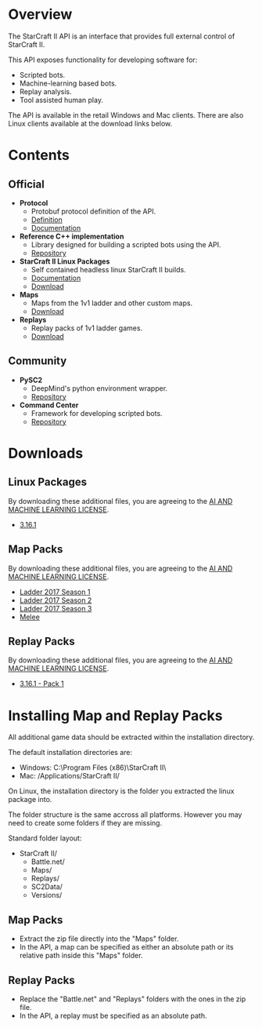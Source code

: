 # Overview

The StarCraft II API is an interface that provides full external control of StarCraft II.

This API exposes functionality for developing software for:
* Scripted bots.
* Machine-learning based bots.
* Replay analysis.
* Tool assisted human play.

The API is available in the retail Windows and Mac clients. There are also Linux clients available at the download links below.

# Contents

## Official

* **Protocol**
    * Protobuf protocol definition of the API.
    * [Definition](s2clientprotocol/sc2api.proto)
    * [Documentation](docs/protocol.md)
* **Reference C++ implementation**
    * Library designed for building a scripted bots using the API.
    * [Repository](https://github.com/Blizzard/s2client-api)
* **StarCraft II Linux Packages**
    * Self contained headless linux StarCraft II builds.
    * [Documentation](docs/linux.md)
    * [Download](#linux-packages)
* **Maps**
    * Maps from the 1v1 ladder and other custom maps.
    * [Download](#map-packs)
* **Replays**
    * Replay packs of 1v1 ladder games.
    * [Download](#replay-packs)

## Community

* **PySC2**
   * DeepMind's python environment wrapper. 
   * [Repository](https://github.com/deepmind/pysc2)
* **Command Center**
   * Framework for developing scripted bots.
   * [Repository](https://github.com/davechurchill/CommandCenter)

# Downloads

## Linux Packages

By downloading these additional files, you are agreeing to the [AI AND MACHINE LEARNING LICENSE](DATA_LICENSE).

* [3.16.1](http://www.github.com)

## Map Packs

By downloading these additional files, you are agreeing to the [AI AND MACHINE LEARNING LICENSE](DATA_LICENSE).

* [Ladder 2017 Season 1](http://www.github.com)
* [Ladder 2017 Season 2](http://www.github.com)
* [Ladder 2017 Season 3](http://www.github.com)
* [Melee](http://www.github.com)

## Replay Packs

By downloading these additional files, you are agreeing to the [AI AND MACHINE LEARNING LICENSE](DATA_LICENSE).

* [3.16.1 - Pack 1](http://www.github.com)

# Installing Map and Replay Packs

All additional game data should be extracted within the installation directory.

The default installation directories are:
* Windows: C:\Program Files (x86)\StarCraft II\
* Mac: /Applications/StarCraft II/

On Linux, the installation directory is the folder you extracted the linux package into.

The folder structure is the same accross all platforms. However you may need to create some folders if they are missing.

Standard folder layout:
* StarCraft II/
    * Battle.net/
    * Maps/
    * Replays/
    * SC2Data/
    * Versions/

## Map Packs
* Extract the zip file directly into the "Maps" folder.
* In the API, a map can be specified as either an absolute path or its relative path inside this "Maps" folder.

## Replay Packs
* Replace the "Battle.net" and "Replays" folders with the ones in the zip file.
* In the API, a replay must be specified as an absolute path.
